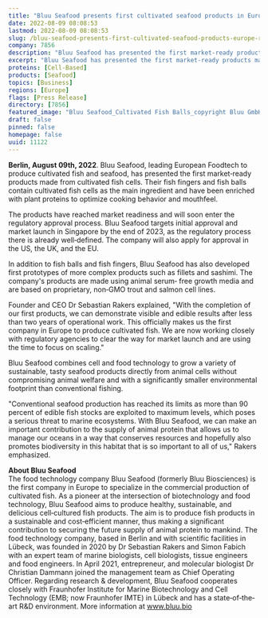 ```yaml
---
title: "Bluu Seafood presents first cultivated seafood products in Europe – ready to enter regulatory approval process in Asia, the U.S., the UK, and the EU"
date: 2022-08-09 08:08:53
lastmod: 2022-08-09 08:08:53
slug: /bluu-seafood-presents-first-cultivated-seafood-products-europe-ready-enter-regulatory
company: 7856
description: "Bluu Seafood has presented the first market‐ready products made from cultivated fish cells. Their fish fingers and fish balls contain cultivated fish cells as the main ingredient and have been enriched with plant proteins to optimize cooking behavior and mouthfeel."
excerpt: "Bluu Seafood has presented the first market‐ready products made from cultivated fish cells. Their fish fingers and fish balls contain cultivated fish cells as the main ingredient and have been enriched with plant proteins to optimize cooking behavior and mouthfeel."
proteins: [Cell-Based]
products: [Seafood]
topics: [Business]
regions: [Europe]
flags: [Press Release]
directory: [7856]
featured_image: "Bluu Seafood_Cultivated Fish Balls_copyright Bluu GmbH_Wim Jansen.jpg"
draft: false
pinned: false
homepage: false
uuid: 11122
---
```

<p><strong>Berlin, August 09th, 2022</strong>. Bluu Seafood, leading European Foodtech to produce cultivated fish and seafood, has presented the first market‐ready products made from cultivated fish cells. Their fish fingers and fish balls contain cultivated fish cells as the main ingredient and have been enriched with plant proteins to optimize cooking behavior and mouthfeel.</p>
<p>The products have reached market readiness and will soon enter the regulatory approval process. Bluu Seafood targets initial approval and market launch in Singapore by the end of 2023, as the regulatory process there is already well‐defined. The company will also apply for approval in the US, the UK, and the EU.</p>
<p>In addition to fish balls and fish fingers, Bluu Seafood has also developed first prototypes of more complex products such as fillets and sashimi. The company's products are made using animal serum‐ free growth media and are based on proprietary, non‐GMO trout and salmon cell lines.</p>
<p>Founder and CEO Dr Sebastian Rakers explained, "With the completion of our first products, we can demonstrate visible and edible results after less than two years of operational work. This officially makes us the first company in Europe to produce cultivated fish. We are now working closely with regulatory agencies to clear the way for market launch and are using the time to focus on scaling."</p>
<p>Bluu Seafood combines cell and food technology to grow a variety of sustainable, tasty seafood products directly from animal cells without compromising animal welfare and with a significantly smaller environmental footprint than conventional fishing.</p>
<p>"Conventional seafood production has reached its limits as more than 90 percent of edible fish stocks are exploited to maximum levels, which poses a serious threat to marine ecosystems. With Bluu Seafood, we can make an important contribution to the supply of animal protein that allows us to manage our oceans in a way that conserves resources and hopefully also promotes biodiversity in this habitat that is so important to all of us," Rakers emphasized.</p>
<p><strong>About Bluu Seafood</strong><br />
The food technology company Bluu Seafood (formerly Bluu Biosciences) is the first company in Europe to specialize in the commercial production of cultivated fish. As a pioneer at the intersection of biotechnology and food technology, Bluu Seafood aims to produce healthy, sustainable, and delicious cell‐cultured fish products. The aim is to produce fish products in a sustainable and cost‐efficient manner, thus making a significant contribution to securing the future supply of animal protein to mankind. The food technology company, based in Berlin and with scientific facilities in Lübeck, was founded in 2020 by Dr Sebastian Rakers and Simon Fabich with an expert team of marine biologists, cell biologists, tissue engineers and food engineers. In April 2021, entrepreneur, and molecular biologist Dr Christian Dammann joined the management team as Chief Operating Officer. Regarding research & development, Bluu Seafood cooperates closely with Fraunhofer Institute for Marine Biotechnology and Cell Technology (EMB; now Fraunhofer IMTE) in Lübeck and has a state‐of‐the‐art R&D environment. More information at <a href="http://www.bluu.bio">www.bluu.bio</a></p>
